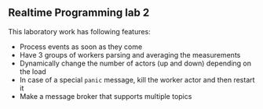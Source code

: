 ## Realtime Programming lab 2

This laboratory work has following features: 
- Process events as soon as they come
- Have 3 groups of workers parsing and averaging the measurements
- Dynamically change the number of actors (up and down) depending on the load
- In case of a special `panic` message, kill the worker actor and then restart it 
- Make a message broker that supports multiple topics
